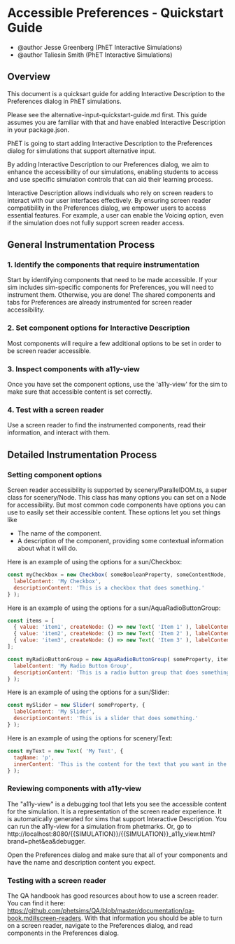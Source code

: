 # Accessible Preferences - Quickstart Guide

- @author Jesse Greenberg (PhET Interactive Simulations)
- @author Taliesin Smith (PhET Interactive Simulations)

## Overview

This document is a quicksart guide for adding Interactive Description to the Preferences dialog in PhET simulations.

Please see the alternative-input-quickstart-guide.md first. This guide assumes you are familiar with that
and have enabled Interactive Description in your package.json.

PhET is going to start adding Interactive Description to the Preferences dialog for simulations that support
alternative input.

By adding Interactive Description to our Preferences dialog, we aim to enhance the accessibility of our simulations,
enabling students to access and use specific simulation controls that can aid their learning process.

Interactive Description allows individuals who rely on screen readers to interact with our user interfaces effectively.
By ensuring screen reader compatibility in the Preferences dialog, we empower users to access essential features. For
example, a user can enable the Voicing option, even if the simulation does not fully support screen reader access.

## General Instrumentation Process

### 1. Identify the components that require instrumentation

Start by identifying components that need to be made accessible. If your sim includes sim-specific components for
Preferences, you will need to instrument them. Otherwise, you are done! The shared components and tabs for Preferences
are already instrumented for screen reader accessibility.

### 2. Set component options for Interactive Description

Most components will require a few additional options to be set in order to be screen reader accessible.

### 3. Inspect components with a11y-view

Once you have set the component options, use the 'a11y-view' for the sim to make sure that accessible content is
set correctly.

### 4. Test with a screen reader

Use a screen reader to find the instrumented components, read their information, and interact with them.

## Detailed Instrumentation Process

### Setting component options

Screen reader accessibility is supported by scenery/ParallelDOM.ts, a super class for scenery/Node. This class has many
options you can set on a Node for accessibility. But most common code components have options you can use to easily
set their accessible content. These options let you set things like

- The name of the component.
- A description of the component, providing some contextual information about what it will do.

Here is an example of using the options for a sun/Checkbox:

```js
const myCheckbox = new Checkbox( someBooleanProperty, someContentNode, {
  labelContent: 'My Checkbox',
  descriptionContent: 'This is a checkbox that does something.'
} );
```

Here is an example of using the options for a sun/AquaRadioButtonGroup:

```js
const items = [
  { value: 'item1', createNode: () => new Text( 'Item 1' ), labelContent: 'Item 1' },
  { value: 'item2', createNode: () => new Text( 'Item 2' ), labelContent: 'Item 2' },
  { value: 'item3', createNode: () => new Text( 'Item 3' ), labelContent: 'Item 3' }
];

const myRadioButtonGroup = new AquaRadioButtonGroup( someProperty, items, {
  labelContent: 'My Radio Button Group',
  descriptionContent: 'This is a radio button group that does something.'
} );
```

Here is an example of using the options for a sun/Slider:

```js
const mySlider = new Slider( someProperty, {
  labelContent: 'My Slider',
  descriptionContent: 'This is a slider that does something.'
} );
```

Here is an example of using the options for scenery/Text:

```js
const myText = new Text( 'My Text', {
  tagName: 'p',
  innerContent: 'This is the content for the text that you want in the PDOM.'
} );
```

### Reviewing components with a11y-view

The "a11y-view" is a debugging tool that lets you see the accessible content for the simulation. It is a representation
of the screen reader experience. It is automatically generated for sims that support Interactive Description. You can
run the a11y-view for a simulation from phetmarks.
Or, go to http://localhost:8080/{{SIMULATION}}/{{SIMULATION}}_a11y_view.html?brand=phet&ea&debugger.

Open the Preferences dialog and make sure that all of your components and have the name and description content you
expect.

### Testing with a screen reader

The QA handbook has good resources about how to use a screen reader. You can find it
here: https://github.com/phetsims/QA/blob/master/documentation/qa-book.md#screen-readers.
With that information you should be able to turn on a screen reader, navigate to the Preferences dialog, and read
components in the Preferences dialog.
